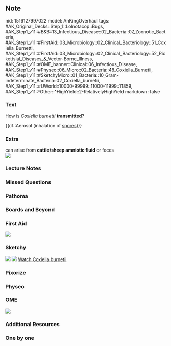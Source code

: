 ## Note
nid: 1516127997022
model: AnKingOverhaul
tags: #AK_Original_Decks::Step_1::Lolnotacop::Bugs, #AK_Step1_v11::#B&B::13_Infectious_Disease::02_Bacteria::07_Zoonotic_Bacteria, #AK_Step1_v11::#FirstAid::03_Microbiology::02_Clinical_Bacteriology::51_Coxiella_Burnetti, #AK_Step1_v11::#FirstAid::03_Microbiology::02_Clinical_Bacteriology::52_Rickettsial_Diseases_&_Vector-Borne_Illness, #AK_Step1_v11::#OME_banner::Clinical::06_Infectious_Disease, #AK_Step1_v11::#Physeo::06_Micro::02_Bacteria::48_Coxiella_Burnetii, #AK_Step1_v11::#SketchyMicro::01_Bacteria::10_Gram-indeterminate_Bacteria::02_Coxiella_burnetii, #AK_Step1_v11::#UWorld::10000-99999::11000-11999::11859, #AK_Step1_v11::^Other::^HighYield::2-RelativelyHighYield
markdown: false

### Text
How is <i>Coxiella burnetti</i> <b>transmitted</b>?
<div>
  {{c1::Aerosol (inhalation of <u>spores</u>)}}
</div>

### Extra
<div>
  can arise from <b>cattle/sheep amniotic fluid</b> or feces
</div><img src="paste-1404454306188.jpg">

### Lecture Notes


### Missed Questions


### Pathoma


### Boards and Beyond


### First Aid
<img src="tmpgw7fjrab.png">

### Sketchy
<img src="paste-192753837277187.jpg"> <img src=
"paste-44adc1b34ec4ccf4adea8afbf7a6b1b1025c042c.png"> <a href=
"https://dashboard.sketchy.com/study/medical/courses/medical-microbiology/units/medical-microbiology-bacteria/videos/medical-microbiology-bacteria-gram-indeterminate-bacteria-coxiella-burnetii?utm_source=anki&utm_medium=partnership&utm_campaign=february_update&utm_content=medical">
Watch Coxiella burnetii</a>

### Pixorize


### Physeo


### OME
<div class="ome-widget">
  <a href=
  "https://onlinemeded.org/spa/infectious-disease?ref=anki"><img src="_OME_AnkiFlashcards_Topic_3.png"></a>
</div>

### Additional Resources


### One by one

